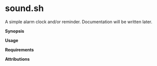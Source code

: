 # sound.sh

A simple alarm clock and/or reminder. Documentation will be written later.

**Synopsis**

**Usage**

**Requirements**

**Attributions**


